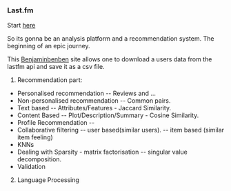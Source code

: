 ### Last.fm
Start [here](https://www.google.com/url?sa=t&rct=j&q=&esrc=s&source=web&cd=&cad=rja&uact=8&ved=2ahUKEwjW1uDf0urtAhWCyYUKHW0qB8wQmhMwJ3oECC0QAg&url=https%3A%2F%2Fen.wikipedia.org%2Fwiki%2FLast.fm&usg=AOvVaw3uWCXF5ZOlO5HHonorU1ix)

So its gonna be an analysis platform and a recommendation system. The beginning of an epic journey.

This [Benjaminbenben](https://benjaminbenben.com/lastfm-to-csv/) site allows one to download a users data from the lastfm api and save it as a csv file. 

1. Recommendation part: 
* Personalised recommendation -- Reviews and ...
* Non-personalised recommendation -- Common pairs.
* Text based -- Attributes/Features - Jaccard Similarity.
* Content Based -- Plot/Description/Summary - Cosine Similarity.
* Profile Recommendation -- 
* Collaborative filtering -- user based(similar users). -- item based (similar item feeling)
* KNNs
* Dealing with Sparsity - matrix factorisation -- singular value decomposition.
* Validation

2. Language Processing


